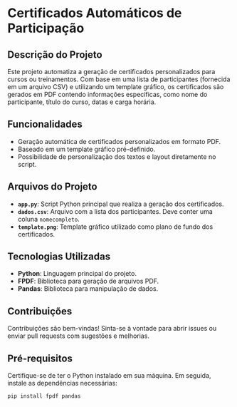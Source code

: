 # Certificados Automáticos de Participação

## Descrição do Projeto
Este projeto automatiza a geração de certificados personalizados para cursos ou treinamentos. Com base em uma lista de participantes (fornecida em um arquivo CSV) e utilizando um template gráfico, os certificados são gerados em PDF contendo informações específicas, como nome do participante, título do curso, datas e carga horária.

## Funcionalidades
- Geração automática de certificados personalizados em formato PDF.
- Baseado em um template gráfico pré-definido.
- Possibilidade de personalização dos textos e layout diretamente no script.

## Arquivos do Projeto
- **`app.py`**: Script Python principal que realiza a geração dos certificados.
- **`dados.csv`**: Arquivo com a lista dos participantes. Deve conter uma coluna `nomecompleto`.
- **`template.png`**: Template gráfico utilizado como plano de fundo dos certificados.

## Tecnologias Utilizadas
- **Python**: Linguagem principal do projeto.
- **FPDF**: Biblioteca para geração de arquivos PDF.
- **Pandas**: Biblioteca para manipulação de dados.
  
## Contribuições
Contribuições são bem-vindas! Sinta-se à vontade para abrir issues ou enviar pull requests com sugestões e melhorias.

## Pré-requisitos
Certifique-se de ter o Python instalado em sua máquina. Em seguida, instale as dependências necessárias:


```bash
pip install fpdf pandas
